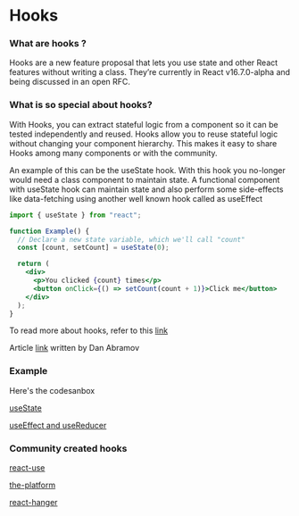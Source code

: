 # Hooks

### What are hooks ?

Hooks are a new feature proposal that lets you use state and other React features without writing a class. They’re currently in React v16.7.0-alpha and being discussed in an open RFC.

### What is so special about hooks?

With Hooks, you can extract stateful logic from a component so it can be tested independently and reused. Hooks allow you to reuse stateful logic without changing your component hierarchy. This makes it easy to share Hooks among many components or with the community.

An example of this can be the useState hook. With this hook you no-longer would need a class component to maintain state.
A functional component with useState hook can maintain state and also perform some side-effects like data-fetching using another well known hook called as useEffect

```jsx
import { useState } from "react";

function Example() {
  // Declare a new state variable, which we'll call "count"
  const [count, setCount] = useState(0);

  return (
    <div>
      <p>You clicked {count} times</p>
      <button onClick={() => setCount(count + 1)}>Click me</button>
    </div>
  );
}
```

To read more about hooks, refer to this [link](https://reactjs.org/docs/hooks-intro.html
)

Article [link](https://medium.com/@dan_abramov/making-sense-of-react-hooks-fdbde8803889) written by Dan Abramov


### Example

Here's the codesanbox

[useState](https://codesandbox.io/s/l7407qjzjm)

[useEffect and useReducer](https://codesandbox.io/s/6x41m44wqz)

### Community created hooks

[react-use](https://github.com/streamich/react-use)

[the-platform](https://github.com/palmerhq/the-platform)

[react-hanger](https://github.com/kitze/react-hanger)
